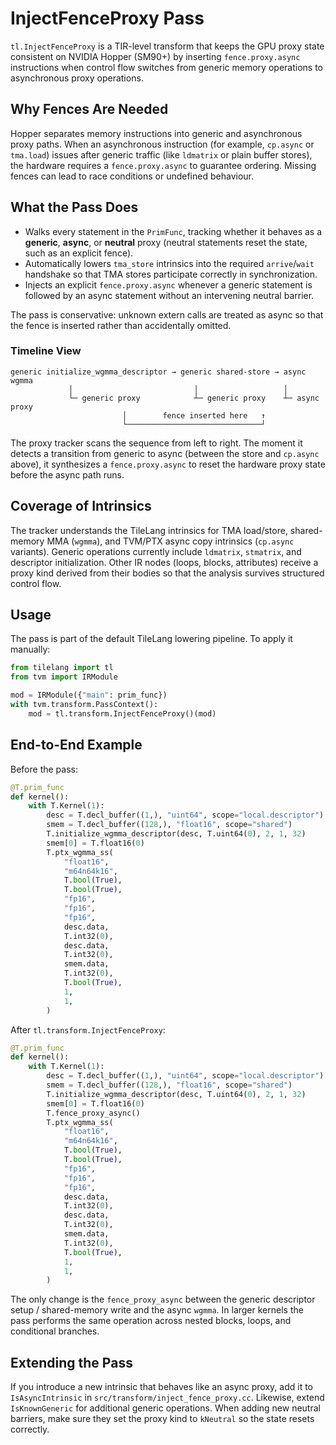 # InjectFenceProxy Pass

`tl.InjectFenceProxy` is a TIR-level transform that keeps the GPU proxy state consistent on NVIDIA Hopper (SM90+) by inserting `fence.proxy.async` instructions when control flow switches from generic memory operations to asynchronous proxy operations.

## Why Fences Are Needed

Hopper separates memory instructions into generic and asynchronous proxy paths. When an asynchronous instruction (for example, `cp.async` or `tma.load`) issues after generic traffic (like `ldmatrix` or plain buffer stores), the hardware requires a `fence.proxy.async` to guarantee ordering. Missing fences can lead to race conditions or undefined behaviour.

## What the Pass Does

- Walks every statement in the `PrimFunc`, tracking whether it behaves as a **generic**, **async**, or **neutral** proxy (neutral statements reset the state, such as an explicit fence).
- Automatically lowers `tma_store` intrinsics into the required `arrive`/`wait` handshake so that TMA stores participate correctly in synchronization.
- Injects an explicit `fence.proxy.async` whenever a generic statement is followed by an async statement without an intervening neutral barrier.

The pass is conservative: unknown extern calls are treated as async so that the fence is inserted rather than accidentally omitted.

### Timeline View

```
generic initialize_wgmma_descriptor → generic shared-store → async wgmma
             │                           │                   │
             └─ generic proxy            ┴─ generic proxy    ┴─ async proxy
                         │        fence inserted here   ↑
                         └──────────────────────────────┘
```

The proxy tracker scans the sequence from left to right. The moment it detects a transition from generic to async (between the store and `cp.async` above), it synthesizes a `fence.proxy.async` to reset the hardware proxy state before the async path runs.

## Coverage of Intrinsics

The tracker understands the TileLang intrinsics for TMA load/store, shared-memory MMA (`wgmma`), and TVM/PTX async copy intrinsics (`cp.async` variants). Generic operations currently include `ldmatrix`, `stmatrix`, and descriptor initialization. Other IR nodes (loops, blocks, attributes) receive a proxy kind derived from their bodies so that the analysis survives structured control flow.

## Usage

The pass is part of the default TileLang lowering pipeline. To apply it manually:

```python
from tilelang import tl
from tvm import IRModule

mod = IRModule({"main": prim_func})
with tvm.transform.PassContext():
    mod = tl.transform.InjectFenceProxy()(mod)
```

## End-to-End Example

Before the pass:

```python
@T.prim_func
def kernel():
    with T.Kernel(1):
        desc = T.decl_buffer((1,), "uint64", scope="local.descriptor")
        smem = T.decl_buffer((128,), "float16", scope="shared")
        T.initialize_wgmma_descriptor(desc, T.uint64(0), 2, 1, 32)
        smem[0] = T.float16(0)
        T.ptx_wgmma_ss(
            "float16",
            "m64n64k16",
            T.bool(True),
            T.bool(True),
            "fp16",
            "fp16",
            "fp16",
            desc.data,
            T.int32(0),
            desc.data,
            T.int32(0),
            smem.data,
            T.int32(0),
            T.bool(True),
            1,
            1,
        )
```

After `tl.transform.InjectFenceProxy`:

```python
@T.prim_func
def kernel():
    with T.Kernel(1):
        desc = T.decl_buffer((1,), "uint64", scope="local.descriptor")
        smem = T.decl_buffer((128,), "float16", scope="shared")
        T.initialize_wgmma_descriptor(desc, T.uint64(0), 2, 1, 32)
        smem[0] = T.float16(0)
        T.fence_proxy_async()
        T.ptx_wgmma_ss(
            "float16",
            "m64n64k16",
            T.bool(True),
            T.bool(True),
            "fp16",
            "fp16",
            "fp16",
            desc.data,
            T.int32(0),
            desc.data,
            T.int32(0),
            smem.data,
            T.int32(0),
            T.bool(True),
            1,
            1,
        )
```

The only change is the `fence_proxy_async` between the generic descriptor setup / shared-memory write and the async `wgmma`. In larger kernels the pass performs the same operation across nested blocks, loops, and conditional branches.

## Extending the Pass

If you introduce a new intrinsic that behaves like an async proxy, add it to `IsAsyncIntrinsic` in `src/transform/inject_fence_proxy.cc`. Likewise, extend `IsKnownGeneric` for additional generic operations. When adding new neutral barriers, make sure they set the proxy kind to `kNeutral` so the state resets correctly.
